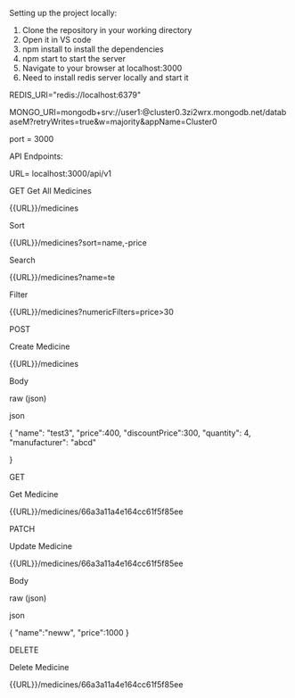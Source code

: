 Setting up the project locally:
1) Clone the repository in your working directory
2) Open it in VS code
3) npm install to install the dependencies
4) npm start to start the server 
5) Navigate to your browser at localhost:3000
6) Need to install redis server locally and start it

REDIS_URI="redis://localhost:6379"

MONGO_URI=mongodb+srv://user1:<password>@cluster0.3zi2wrx.mongodb.net/databaseM?retryWrites=true&w=majority&appName=Cluster0

port = 3000



API Endpoints:

URL= localhost:3000/api/v1

GET
Get All Medicines

{{URL}}/medicines

Sort

{{URL}}/medicines?sort=name,-price

Search

{{URL}}/medicines?name=te

Filter

{{URL}}/medicines?numericFilters=price>30


POST

Create Medicine

{{URL}}/medicines
﻿

Body

raw (json)

json

{
    "name": "test3",
    "price":400,
    "discountPrice":300,
    "quantity": 4,
    "manufacturer": "abcd"


}


GET

Get Medicine

{{URL}}/medicines/66a3a11a4e164cc61f5f85ee
﻿


PATCH

Update Medicine

{{URL}}/medicines/66a3a11a4e164cc61f5f85ee
﻿

Body

raw (json)

json

{
    "name":"neww",
    "price":1000
}

DELETE

Delete Medicine

{{URL}}/medicines/66a3a11a4e164cc61f5f85ee
   
